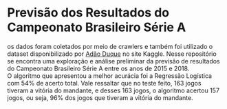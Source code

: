 # Previsão dos Resultados do Campeonato Brasileiro Série A
os dados foram coletados por meio de crawlers e também foi utilizado o dataset disponibilizado por <a href='https://www.kaggle.com/adaoduque/campeonato-brasileiro-de-futebol'>Adão Duque</a> no site Kaggle. 
Nesse repositório se encontra uma exploração e análise preliminar da previsão de resultados do Campeonato Brasileiro Série A entre os anos de 2015 e 2018. <br/>
O algoritmo que apresentou a melhor acurácia foi a Regressão Logística com 54% de acerto total. Vale ressaltar que no teste feito, 163 jogos tiveram a vitória do mandante, e desses 163 jogos, o algoritmo acertou 157 jogos, ou seja, 96% dos jogos que tiveram a vitória do mandante.

